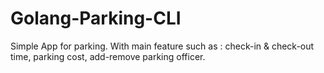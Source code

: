 
# Golang-Parking-CLI

Simple App for parking. With main feature such as : check-in & check-out time, parking cost, add-remove parking officer.


